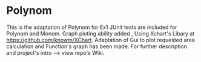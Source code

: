 # Polynom
This is the adaptation of Polynom for Ex1
JUnit tests are included for Polynom and Monom.
Graph ploting ability added , Using Xchart's Libary at https://github.com/knowm/XChart.
Adaptation of Gui to plot requested area calculation and Function's graph has been made.
For further description and project's intro --> view repo's Wiki.
